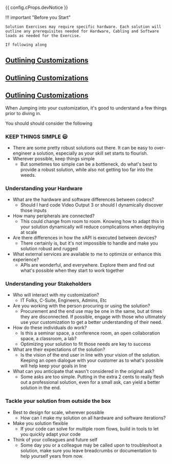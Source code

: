 {{ config.cProps.devNotice }}

!!! important "Before you Start"

    Solution Exercises may require specific hardware. Each solution will outline any prerequisites needed for Hardware, Cabling and Software loads as needed for the Exercise.

    If following along 

## <u>**Outlining Customizations**</u>

## <u>**Outlining Customizations**</u>

## <u>**Outlining Customizations**</u>

When Jumping into your customization, it's good to understand a few things prior to diving in. 

You should should consider the following

### KEEP THINGS SIMPLE :smiley:

- There are some pretty robust solutions out there. It can be easy to over-engineer a solution, especially as your skill set starts to flourish.
- Wherever possible, keep things simple
    - But sometimes too simple can be a bottleneck, do what's best to provide a robust solution, while also not getting too far into the weeds.

### Understanding your Hardware

- What are the hardware and software differences between codecs?
    - Should I hard code Video Output 3 or should I dynamically discover those inputs
- How many peripherals are connected?
    - This could change from room to room. Knowing how to adapt this in your solution dynamically will reduce complications when deploying at scale
- Are there differences in how the xAPI is executed between devices?
    - There certainly is, but it's not impossible to handle and make you solution robust and rugged
- What external services are available to me to optimize or enhance this experience?
    - APIs are wonderful, and everywhere. Explore them and find out what's possible when they start to work together

### Understanding your Stakeholders

- Who will interact with my customization?
    - IT Folks, C-Suite, Engineers, Admins, Etc
- Are you working with the person procuring or using the solution?
    - Procurement and the end use may be one in the same, but at times they are disconnected. If possible, engage with those who ultimately use your customization to get a better understanding of their need.
- How do these individuals do work?
    - Is this a seminar space, a conference room, an open collaboration space, a classroom, a lab?
    - Optimizing your solution to fit those needs are key to success
- What are their expectations of the solution?
    - Is the vision of the end user in line with your vision of the solution. Keeping an open dialogue with your customer as to what's possible will help keep your goals in line
- What can you anticipate that wasn't considered in the original ask?
    - Some asks are too simple. Putting in the extra 2 cents to really flesh out a professional solution, even for a small ask, can yield a better solution in the end.

### Tackle your solution from outside the box

- Best to design for scale, wherever possible
    - How can I make my solution on all hardware and software iterations?
- Make you solution flexible
    - If your code can solve for multiple room flows, build in tools to let you quickly adapt your code
- Think of your colleagues and future self
    - Some day you or a colleague may be called upon to troubleshoot a solution, make sure you leave breadcrumbs or documentation to help yourself years from now.